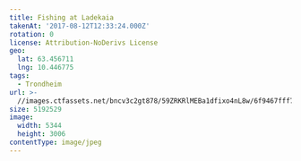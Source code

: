 ```yaml
---
title: Fishing at Ladekaia
takenAt: '2017-08-12T12:33:24.000Z'
rotation: 0
license: Attribution-NoDerivs License
geo:
  lat: 63.456711
  lng: 10.446775
tags:
  - Trondheim
url: >-
  //images.ctfassets.net/bncv3c2gt878/59ZRKRlMEBa1dfixo4nL8w/6f9467fff765e6f19e7b743899646c02/fishing-at-ladekaia_36372111102_o
size: 5192529
image:
  width: 5344
  height: 3006
contentType: image/jpeg
---
```


